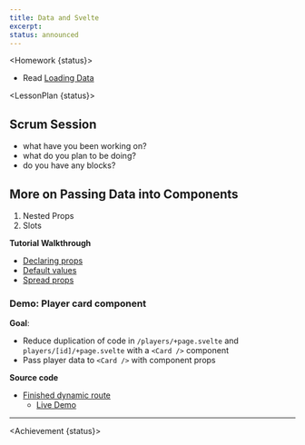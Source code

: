 ```yaml
---
title: Data and Svelte
excerpt:
status: announced
---
```


<script>
	import Homework from "$lib/components/Homework.svelte";
	import LessonPlan from "$lib/components/LessonPlan.svelte";
	import Achievement from "$lib/components/Achievement.svelte";
</script>

<Homework {status}>

- Read [Loading Data](https://kit.svelte.dev/docs/load)

</Homework>

<LessonPlan {status}>

<h2 id="scrum-meeting">Scrum Session</h2>

- what have you been working on?
- what do you plan to be doing?
- do you have any blocks?

<h2>More on Passing Data into Components</h2>

1. Nested Props
2. Slots

**Tutorial Walkthrough**

- [Declaring props](https://learn.svelte.dev/tutorial/declaring-props)
- [Default values](https://learn.svelte.dev/tutorial/default-values)
- [Spread props](https://learn.svelte.dev/tutorial/spread-props)

### Demo: Player card component

**Goal**:

- Reduce duplication of code in `/players/+page.svelte` and `players/[id]/+page.svelte` with a `<Card />` component
- Pass player data to `<Card />` with component props

**Source code**

- [Finished dynamic route](https://github.com/sait-wbdv/w23-refactor-example/tree/main/src/routes/dailies/2023-03-22-route-params)
  - [Live Demo](https://w23-sveltekit-examples.vercel.app/dailies/2023-03-22-route-params/players)

---

</LessonPlan>

<Achievement {status}>

</Achievement>
